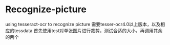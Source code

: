 # Recognize-picture
using tesseract-ocr to recognize picture
需要tesser-ocr4.0以上版本，以及相应的tessdata
首先使用test对单张图片进行裁剪，测试合适的大小，再调用其余的两个
